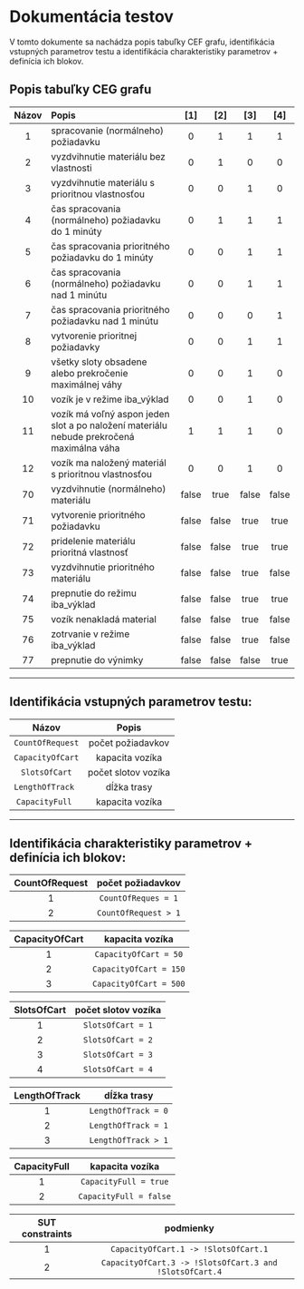 <h1>Dokumentácia testov</h1>
V tomto dokumente sa nachádza popis tabuľky CEF grafu, identifikácia vstupných parametrov testu a identifikácia charakteristiky parametrov + definícia ich blokov.

<h2>Popis tabuľky CEG grafu</h2>

| **Názov**  | **Popis** | **[1]** | **[2]** | **[3]** | **[4]** | 
| :---: | :--- | :---: | :---: | :---: | :---: |
| 1  | spracovanie (normálneho) požiadavku  | 0 | 1 | 1 | 1 |
| 2  | vyzdvihnutie materiálu bez vlastnosti  | 0 | 1 | 0 | 0 |
| 3  | vyzdvihnutie materiálu s prioritnou vlastnosťou  | 0 | 0 | 1 | 0 |
| 4  | čas spracovania (normálneho) požiadavku do 1 minúty  | 0 | 1 | 1 | 1 |
| 5  | čas spracovania prioritného požiadavku do 1 minúty  | 0 | 0 | 1 | 1 |
| 6  | čas spracovania (normálneho) požiadavku nad 1 minútu  | 0 | 0 | 1 | 1 |
| 7  | čas spracovania prioritného požiadavku nad 1 minútu  | 0 | 0 | 0 | 1 |
| 8  | vytvorenie prioritnej požiadavky  | 0 | 0 | 1 | 1 |
| 9  | všetky sloty obsadene alebo prekročenie maximálnej váhy  | 0 | 0 | 1 | 0 |
| 10  | vozík je v režime iba_výklad  | 0 | 0 | 1 | 0 |
| 11  | vozík má voľný aspon jeden slot a po naložení materiálu nebude prekročená maximálna váha  | 1 | 1 | 1 | 0 |
| 12  | vozík ma naložený materiál s prioritnou vlastnosťou  | 0 | 0 | 1 | 0 |
| 70  | vyzdvihnutie (normálneho) materiálu  | false | true | false | false |
| 71  | vytvorenie prioritného požiadavku  | false | false | true | true |
| 72  | pridelenie materiálu prioritná vlastnosť  | false | false | true | true |
| 73  | vyzdvihnutie prioritného materiálu  | false | false | true | false |
| 74  | prepnutie do režimu iba_výklad  | false | false | true | true |
| 75  | vozík nenakladá material  | false | false | true | false |
| 76  | zotrvanie v režime iba_výklad  | false | false | true | false |
| 77  | prepnutie do výnimky  | false | false | false | true |

<hr>
<h2>Identifikácia vstupných parametrov testu:</h2>

| **Názov**  | **Popis**|
| :---: | :---: |
| `CountOfRequest`  | počet požiadavkov  |
| `CapacityOfCart`   | kapacita vozíka  |
| `SlotsOfCart` | počet slotov vozíka |
| `LengthOfTrack ` | dĺžka trasy |
| `CapacityFull ` | kapacita vozíka |
<hr>

<h2>Identifikácia charakteristiky parametrov + definícia ich blokov:</h2>

| **CountOfRequest**  | počet požiadavkov  |
| :---: | :---: |
| 1  | `CountOfReques = 1`  |
| 2  | `CountOfRequest > 1`  |

 **CapacityOfCart**  | kapacita vozíka  |
| :---: | :---: |
| 1  | `CapacityOfCart = 50`  |
| 2  | `CapacityOfCart = 150`  |
| 3  | `CapacityOfCart = 500`  |

 **SlotsOfCart**  | počet slotov vozíka  |
| :---: | :---: |
| 1  | `SlotsOfCart = 1`  |
| 2  | `SlotsOfCart = 2`  |
| 3  | `SlotsOfCart = 3`  |
| 4  | `SlotsOfCart = 4`  |

 **LengthOfTrack**  | dĺžka trasy  |
| :---: | :---: |
| 1  | `LengthOfTrack = 0`  |
| 2  | `LengthOfTrack = 1`  |
| 3  | `LengthOfTrack > 1`  |

| **CapacityFull**  | kapacita vozíka  |
| :---: | :---: |
| 1  | `CapacityFull = true`  |
| 2  | `CapacityFull = false`  |

| **SUT constraints**  | podmienky  |
| :---: | :---: |
| 1  | `CapacityOfCart.1 -> !SlotsOfCart.1`  |
| 2  | `CapacityOfCart.3 -> !SlotsOfCart.3 and !SlotsOfCart.4`  |
